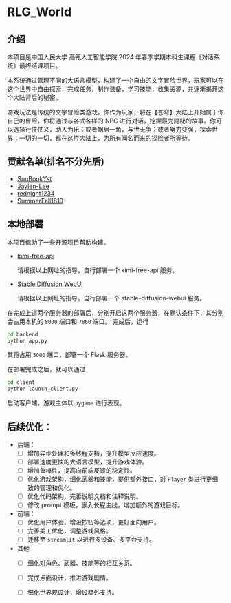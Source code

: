 # RLG_World

## 介绍

本项目是中国人民大学 高瓴人工智能学院 2024 年春季学期本科生课程《对话系统》最终结课项目。

本系统通过管理不同的大语言模型，构建了一个自由的文字冒险世界，玩家可以在这个世界中自由探索，完成任务，制作装备，学习技能，收集资源，并逐渐揭开这个大陆背后的秘密。

游戏玩法是传统的文字冒险类游戏，你作为玩家，将在【苍穹】大陆上开始属于你自己的冒险，你将通过与各式各样的 NPC 进行对话，挖掘最为隐秘的故事。你可以选择行侠仗义，助人为乐；或者蜗居一角，与世无争；或者努力变强，探索世界；一切的一切，都在这片大陆上，为所有闻名而来的探险者所等待。

## 贡献名单(排名不分先后)
- [SunBookYst](https://github.com/SunBookYst)
- [Jaylen-Lee](https://github.com/Jaylen-Lee)
- [rednight1234](https://github.com/rednight1234)
- [SummerFall1819](https://github.com/SummerFall1819)

## 本地部署
本项目借助了一些开源项目帮助构建。
- [kimi-free-api](https://github.com/LLM-Red-Team/kimi-free-api/tree/master)

    请根据以上网址的指导，自行部署一个 kimi-free-api 服务。

- [Stable Diffusion WebUI](https://github.com/Akegarasu/stable-diffusion-webui)

    请根据以上网址的指导，自行部署一个 stable-diffusion-webui 服务。

在完成上述两个服务器的部署后，分别开启这两个服务器，在默认条件下，其分别会占用本机的 `8000` 端口和 `7860` 端口。
完成后，运行
```bash
cd backend
python app.py
```
其将占用 `5000` 端口，部署一个 Flask 服务器。

在部署完成之后，就可以通过 
```bash
cd client
python launch_client.py
```
启动客户端，游戏主体以 `pygame` 进行表现。

## 后续优化：
- 后端：
    - [ ] 增加异步处理和多线程支持，提升模型反应速度。
    - [ ] 部署速度更快的大语言模型，提升游戏体验。
    - [ ] 增加鲁棒性，提高向前端反馈的稳定性。
    - [ ] 优化游戏架构，细化武器和技能，提供额外接口，对 `Player` 类进行更细致的管理和优化。
    - [ ] 优化代码架构，完善说明文档和注释说明。
    - [ ] 修改 prompt 模板，嵌入长程主线，增加额外的游戏目标。

- 前端：
    - [ ] 优化用户体验，增设按钮等选项，更好面向用户。
    - [ ] 完善美工优化，调整游戏风格。
    - [ ] 迁移至 `streamlit` 以进行多设备、多平台支持。

- 其他
    - [ ] 细化对角色、武器、技能等的相互关系。
    - [ ] 完成点面设计，推进游戏剧情。
    - [ ] 细化世界观设计，增设额外支持。

